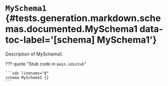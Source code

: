 # <code class="doc-symbol doc-symbol-schema"></code> `MySchema1` {#tests.generation.markdown.schemas.documented.MySchema1 data-toc-label='[schema] MySchema1'}

Description of MySchema1.

??? quote "Stub code in `main.sdsstub`"

    ```sds linenums="8"
    schema MySchema1 {}
    ```
